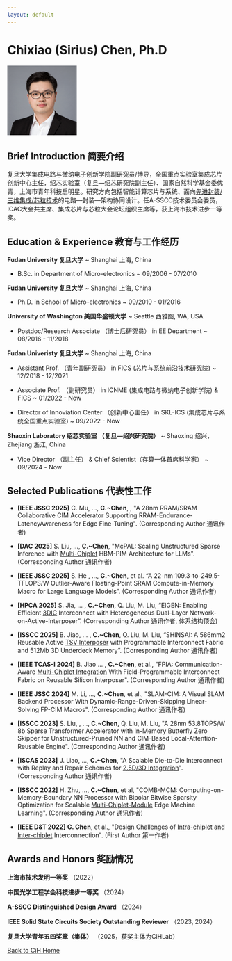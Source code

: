 ```yaml
---
layout: default
---
```



# Chixiao (Sirius) Chen, Ph.D

<img src="./pf3.jpg" width = "160" height = "160" alt="profile" />

## Brief Introduction 简要介绍

复旦大学集成电路与微纳电子创新学院副研究员/博导，全国重点实验室集成芯片创新中心主任，绍芯实验室（复旦—绍芯研究院副主任）、国家自然科学基金委优青，上海市青年科技启明星。研究方向包括智能计算芯片与系统、面向<u>先进封装/三维集成/芯粒技术</u>的电路—封装—架构协同设计。任A-SSCC技术委员会委员，ICAC大会共主席、集成芯片与芯粒大会论坛组织主席等，获上海市技术进步一等奖。

## Education & Experience 教育与工作经历

**Fudan University 复旦大学**
  ~ Shanghai 上海, China

- B.Sc. in Department of Micro-electronics
  ~ 09/2006 - 07/2010

**Fudan University 复旦大学**
  ~ Shanghai 上海, China

- Ph.D. in School of Micro-electronics
  ~ 09/2010 - 01/2016

**University of Washington 美国华盛顿大学**
  ~ Seattle 西雅图, WA, USA

- Postdoc/Research Associate （博士后研究员） in EE Department
  ~ 08/2016 - 11/2018

**Fudan Univeristy 复旦大学**
  ~ Shanghai 上海, China

- Assistant Prof. （青年副研究员） in FICS (芯片与系统前沿技术研究院)
  ~ 12/2018 - 12/2021

- Associate Prof. （副研究员） in ICNME (集成电路与微纳电子创新学院) & FICS 
  ~ 01/2022 - Now

- Director of Innoviation Center （创新中心主任） in SKL-ICS (集成芯片与系统全国重点实验室) 
  ~ 09/2022 - Now

**Shaoxin Laboratory 绍芯实验室 （复旦—绍兴研究院）**
  ~ Shaoxing 绍兴， Zhejiang 浙江, China

- Vice Director （副主任） & Chief Scientist（存算一体首席科学家）
  ~ 09/2024 - Now

## Selected Publications 代表性工作

- **[IEEE JSSC 2025]** C. Mu, ..., **C.~Chen**, , "A 28nm RRAM/SRAM Collaborative CIM Accelerator Supporting RRAM-Endurance-LatencyAwareness for Edge Fine-Tuning". (Corresponding Author 通讯作者) 

- **[DAC 2025]** S. Liu, ..., **C.~Chen**,  "McPAL: Scaling Unstructured Sparse Inference with <u>Multi-Chiplet</u> HBM-PIM Architecture for LLMs". (Corresponding Author 通讯作者)

- **[IEEE JSSC 2025]** S. He , ..., **C.~Chen**, et al. “A 22-nm 109.3-to-249.5-TFLOPS/W Outlier-Aware Floating-Point SRAM Compute-in-Memory Macro for Large Language Models”. (Corresponding Author 通讯作者)

- **[HPCA 2025]** S. Jia, ... , **C.~Chen**, Q. Liu, M. Liu, “EIGEN: Enabling Efficient <u>3DIC</u> Interconnect with Heterogeneous Dual-Layer Network-on-Active-Interposer”. (Corresponding Author 通讯作者, 体系结构顶会)

- **[ISSCC 2025]** B. Jiao, ... , **C.~Chen**, Q. Liu, M. Liu, “SHINSAI: A 586mm2 Reusable Active <u>TSV Interposer</u> with Programmable Interconnect Fabric and 512Mb 3D Underdeck Memory”. (Corresponding Author 通讯作者)

- **[IEEE TCAS-I 2024]** B. Jiao ... , **C.~Chen**, et al., "FPIA: Communication-Aware <u>Multi-Chiplet Integration</u> With Field-Programmable Interconnect Fabric on Reusable Silicon Interposer". (Corresponding Author 通讯作者) 

- **[IEEE JSSC 2024]** M. Li, ..., **C.~Chen**, et al., "SLAM-CIM: A Visual SLAM Backend Processor With Dynamic-Range-Driven-Skipping Linear-Solving FP-CIM Macros". (Corresponding Author 通讯作者) 

- **[ISSCC 2023]** S. Liu, , ..., **C.~Chen**, Q. Liu, M. Liu, "A 28nm 53.8TOPS/W 8b Sparse Transformer Accelerator with In-Memory Butterfly Zero Skipper for Unstructured-Pruned NN and CIM-Based Local-Attention-Reusable Engine".  (Corresponding Author 通讯作者)

- **[ISCAS 2023]** J. Liao, ..., **C.~Chen**, "A Scalable Die-to-Die Interconnect with Replay and Repair Schemes for <u>2.5D/3D Integration</u>". (Corresponding Author 通讯作者)

- **[ISSCC 2022]** H. Zhu, ..., **C.~Chen**, et al,  "COMB-MCM: Computing-on-Memory-Boundary NN Processor with Bipolar Bitwise Sparsity Optimization for Scalable <u>Multi-Chiplet-Module</u> Edge Machine Learning". (Corresponding Author 通讯作者)

- **[IEEE D&T 2022]** **C. Chen**,  et al., "Design Challenges of <u>Intra-chiplet</u> and <u>Inter-chiplet</u> Interconnection". (First Author 第一作者)


## Awards and Honors 奖励情况

**上海市技术发明一等奖** （2022）

**中国光学工程学会科技进步一等奖** （2024）

**A-SSCC Distinguished Design Award** （2024）

**IEEE Solid State Circuits Society Outstanding Reviewer** （2023, 2024）

**复旦大学青年五四奖章（集体）** （2025，获奖主体为CiHLab）

[Back to CiH Home](./)
